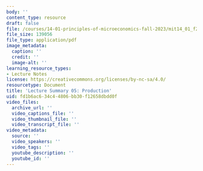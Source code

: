 ```yaml
---
body: ''
content_type: resource
draft: false
file: /courses/14-01-principles-of-microeconomics-fall-2023/mit14_01_f23_lec5.pdf
file_size: 139056
file_type: application/pdf
image_metadata:
  caption: ''
  credit: ''
  image-alt: ''
learning_resource_types:
- Lecture Notes
license: https://creativecommons.org/licenses/by-nc-sa/4.0/
resourcetype: Document
title: 'Lecture Summary 05: Production'
uid: fd1b6ac6-34c4-4806-bb30-f12658dbdd0f
video_files:
  archive_url: ''
  video_captions_file: ''
  video_thumbnail_file: ''
  video_transcript_file: ''
video_metadata:
  source: ''
  video_speakers: ''
  video_tags: ''
  youtube_description: ''
  youtube_id: ''
---
```

